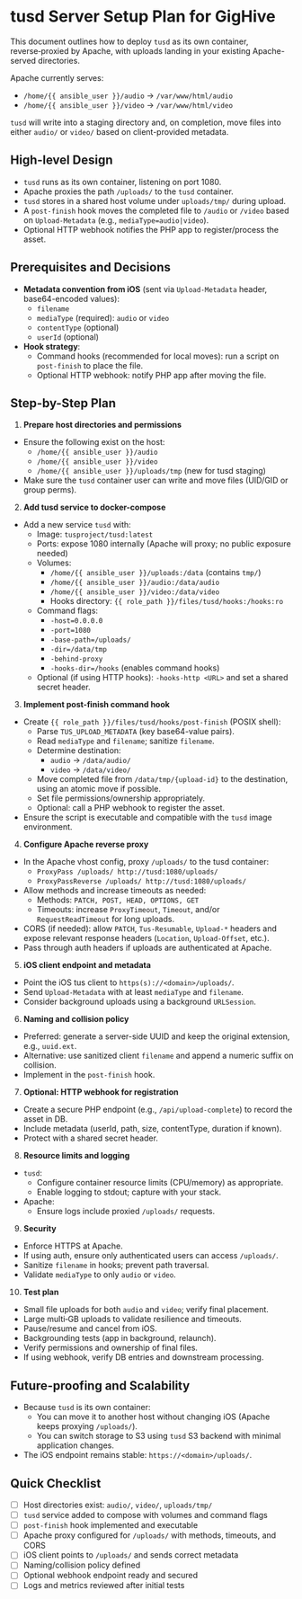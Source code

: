 # tusd Server Setup Plan for GigHive

This document outlines how to deploy `tusd` as its own container, reverse‑proxied by Apache, with uploads landing in your existing Apache-served directories.

Apache currently serves:
- `/home/{{ ansible_user }}/audio` -> `/var/www/html/audio`
- `/home/{{ ansible_user }}/video` -> `/var/www/html/video`

`tusd` will write into a staging directory and, on completion, move files into either `audio/` or `video/` based on client-provided metadata.

## High-level Design

- `tusd` runs as its own container, listening on port 1080.
- Apache proxies the path `/uploads/` to the `tusd` container.
- `tusd` stores in a shared host volume under `uploads/tmp/` during upload.
- A `post-finish` hook moves the completed file to `/audio` or `/video` based on `Upload-Metadata` (e.g., `mediaType=audio|video`).
- Optional HTTP webhook notifies the PHP app to register/process the asset.

## Prerequisites and Decisions

- **Metadata convention from iOS** (sent via `Upload-Metadata` header, base64-encoded values):
  - `filename`
  - `mediaType` (required): `audio` or `video`
  - `contentType` (optional)
  - `userId` (optional)
- **Hook strategy**:
  - Command hooks (recommended for local moves): run a script on `post-finish` to place the file.
  - Optional HTTP webhook: notify PHP app after moving the file.

## Step-by-Step Plan

1) **Prepare host directories and permissions**
- Ensure the following exist on the host:
  - `/home/{{ ansible_user }}/audio`
  - `/home/{{ ansible_user }}/video`
  - `/home/{{ ansible_user }}/uploads/tmp` (new for tusd staging)
- Make sure the `tusd` container user can write and move files (UID/GID or group perms).

2) **Add tusd service to docker-compose**
- Add a new service `tusd` with:
  - Image: `tusproject/tusd:latest`
  - Ports: expose 1080 internally (Apache will proxy; no public exposure needed)
  - Volumes:
    - `/home/{{ ansible_user }}/uploads:/data` (contains `tmp/`)
    - `/home/{{ ansible_user }}/audio:/data/audio`
    - `/home/{{ ansible_user }}/video:/data/video`
    - Hooks directory: `{{ role_path }}/files/tusd/hooks:/hooks:ro`
  - Command flags:
    - `-host=0.0.0.0`
    - `-port=1080`
    - `-base-path=/uploads/`
    - `-dir=/data/tmp`
    - `-behind-proxy`
    - `-hooks-dir=/hooks` (enables command hooks)
  - Optional (if using HTTP hooks): `-hooks-http <URL>` and set a shared secret header.

3) **Implement post-finish command hook**
- Create `{{ role_path }}/files/tusd/hooks/post-finish` (POSIX shell):
  - Parse `TUS_UPLOAD_METADATA` (key base64-value pairs).
  - Read `mediaType` and `filename`; sanitize `filename`.
  - Determine destination:
    - `audio` -> `/data/audio/`
    - `video` -> `/data/video/`
  - Move completed file from `/data/tmp/{upload-id}` to the destination, using an atomic move if possible.
  - Set file permissions/ownership appropriately.
  - Optional: call a PHP webhook to register the asset.
- Ensure the script is executable and compatible with the `tusd` image environment.

4) **Configure Apache reverse proxy**
- In the Apache vhost config, proxy `/uploads/` to the tusd container:
  - `ProxyPass /uploads/ http://tusd:1080/uploads/`
  - `ProxyPassReverse /uploads/ http://tusd:1080/uploads/`
- Allow methods and increase timeouts as needed:
  - Methods: `PATCH, POST, HEAD, OPTIONS, GET`
  - Timeouts: increase `ProxyTimeout`, `Timeout`, and/or `RequestReadTimeout` for long uploads.
- CORS (if needed): allow `PATCH`, `Tus-Resumable`, `Upload-*` headers and expose relevant response headers (`Location`, `Upload-Offset`, etc.).
- Pass through auth headers if uploads are authenticated at Apache.

5) **iOS client endpoint and metadata**
- Point the iOS tus client to `https(s)://<domain>/uploads/`.
- Send `Upload-Metadata` with at least `mediaType` and `filename`.
- Consider background uploads using a background `URLSession`.

6) **Naming and collision policy**
- Preferred: generate a server-side UUID and keep the original extension, e.g., `uuid.ext`.
- Alternative: use sanitized client `filename` and append a numeric suffix on collision.
- Implement in the `post-finish` hook.

7) **Optional: HTTP webhook for registration**
- Create a secure PHP endpoint (e.g., `/api/upload-complete`) to record the asset in DB.
- Include metadata (userId, path, size, contentType, duration if known).
- Protect with a shared secret header.

8) **Resource limits and logging**
- `tusd`:
  - Configure container resource limits (CPU/memory) as appropriate.
  - Enable logging to stdout; capture with your stack.
- Apache:
  - Ensure logs include proxied `/uploads/` requests.

9) **Security**
- Enforce HTTPS at Apache.
- If using auth, ensure only authenticated users can access `/uploads/`.
- Sanitize `filename` in hooks; prevent path traversal.
- Validate `mediaType` to only `audio` or `video`.

10) **Test plan**
- Small file uploads for both `audio` and `video`; verify final placement.
- Large multi‑GB uploads to validate resilience and timeouts.
- Pause/resume and cancel from iOS.
- Backgrounding tests (app in background, relaunch).
- Verify permissions and ownership of final files.
- If using webhook, verify DB entries and downstream processing.

## Future-proofing and Scalability

- Because `tusd` is its own container:
  - You can move it to another host without changing iOS (Apache keeps proxying `/uploads/`).
  - You can switch storage to S3 using `tusd` S3 backend with minimal application changes.
- The iOS endpoint remains stable: `https://<domain>/uploads/`.

## Quick Checklist

- [ ] Host directories exist: `audio/`, `video/`, `uploads/tmp/`
- [ ] `tusd` service added to compose with volumes and command flags
- [ ] `post-finish` hook implemented and executable
- [ ] Apache proxy configured for `/uploads/` with methods, timeouts, and CORS
- [ ] iOS client points to `/uploads/` and sends correct metadata
- [ ] Naming/collision policy defined
- [ ] Optional webhook endpoint ready and secured
- [ ] Logs and metrics reviewed after initial tests
